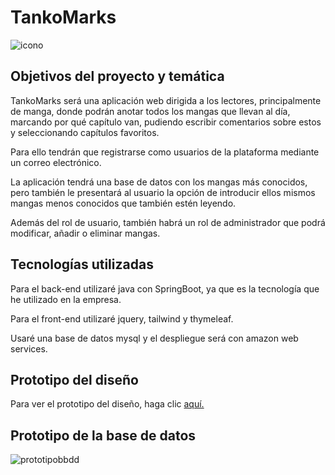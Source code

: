# TankoMarks

![icono](https://user-images.githubusercontent.com/128796454/231188421-9dd68a5c-194f-448d-8925-67b7964098a9.png)


## Objetivos del proyecto y temática

TankoMarks será una aplicación web dirigida a los lectores, principalmente de manga, donde podrán anotar todos los mangas que llevan al día, marcando por qué capítulo van, pudiendo escribir comentarios sobre estos y seleccionando capítulos favoritos.

Para ello tendrán que registrarse como usuarios de la plataforma mediante un correo electrónico.

La aplicación tendrá una base de datos con los mangas más conocidos, pero también le presentará al usuario la opción de introducir ellos mismos mangas menos conocidos que también estén leyendo.

Además del rol de usuario, también habrá un rol de administrador que podrá modificar, añadir o eliminar mangas.

## Tecnologías utilizadas

Para el back-end utilizaré java con SpringBoot, ya que es la tecnología que he utilizado en la empresa.

Para el front-end utilizaré jquery, tailwind y thymeleaf.

Usaré una base de datos mysql y el despliegue será con amazon web services.

## Prototipo del diseño

Para ver el prototipo del diseño, haga clic [aquí.](https://www.figma.com/file/MEGJzRY9eFyyoBREM3YZ1z/TankoMarks?node-id=0%3A1&t=rLsBJjo1TVVslzUj-1)

## Prototipo de la base de datos

![prototipobbdd](https://user-images.githubusercontent.com/128796454/231215866-518c8dae-cd2b-42b7-84ae-c4799c5f9352.png)
